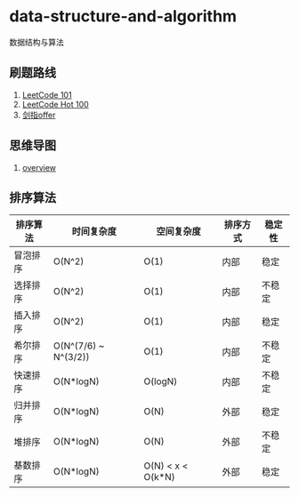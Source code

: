# data-structure-and-algorithm
数据结构与算法

## 刷题路线

1. [LeetCode 101](https://github.com/changgyhub/leetcode_101/)
2. [LeetCode Hot 100](https://leetcode.cn/problem-list/2cktkvj/)
3. [剑指offer](https://leetcode.cn/problem-list/xb9nqhhg/)

## 思维导图

1. [overview](https://kdocs.cn/l/cnov2tCcBerc)

## 排序算法

| 排序算法 | 时间复杂度 | 空间复杂度             | 排序方式 | 稳定性 |
|------|------|-------------------|----|----|
| 冒泡排序 | O(N^2) | O(1)              | 内部 | 稳定 |
| 选择排序 | O(N^2) | O(1)              | 内部 | 不稳定 |
| 插入排序 | O(N^2) | O(1)              | 内部 | 稳定 |
| 希尔排序 | O(N^(7/6) ~ N^(3/2)) | O(1)              | 内部 | 不稳定 |
| 快速排序 | O(N*logN) | O(logN)           | 内部 | 不稳定 |
| 归并排序 | O(N*logN) | O(N)              | 外部 | 稳定 |
| 堆排序  | O(N*logN) | O(N)              | 外部 | 不稳定 |
| 基数排序 | O(N*logN) | O(N) < x < O(k*N) | 外部 | 稳定 |
